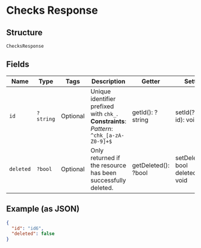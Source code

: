 
# Checks Response

## Structure

`ChecksResponse`

## Fields

| Name | Type | Tags | Description | Getter | Setter |
|  --- | --- | --- | --- | --- | --- |
| `id` | `?string` | Optional | Unique identifier prefixed with `chk_`.<br>**Constraints**: *Pattern*: `^chk_[a-zA-Z0-9]+$` | getId(): ?string | setId(?string id): void |
| `deleted` | `?bool` | Optional | Only returned if the resource has been successfully deleted. | getDeleted(): ?bool | setDeleted(?bool deleted): void |

## Example (as JSON)

```json
{
  "id": "id6",
  "deleted": false
}
```

